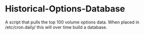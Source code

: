 Historical-Options-Database
===========================

A script that pulls the top 100 volume options data. When placed in /etc/cron.daily/ this will over time build a database.
